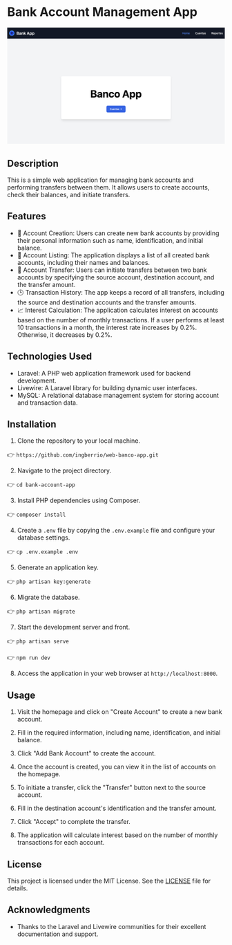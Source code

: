 # Bank Account Management App

![Bank App Screenshot](public/images/portada.png)

## Description

This is a simple web application for managing bank accounts and performing transfers between them. It allows users to create accounts, check their balances, and initiate transfers.

## Features

- 💼 Account Creation: Users can create new bank accounts by providing their personal information such as name, identification, and initial balance.
- 📜 Account Listing: The application displays a list of all created bank accounts, including their names and balances.
- 🔄 Account Transfer: Users can initiate transfers between two bank accounts by specifying the source account, destination account, and the transfer amount.
- 🕒 Transaction History: The app keeps a record of all transfers, including the source and destination accounts and the transfer amounts.
- 📈 Interest Calculation: The application calculates interest on accounts based on the number of monthly transactions. If a user performs at least 10 transactions in a month, the interest rate increases by 0.2%. Otherwise, it decreases by 0.2%.

## Technologies Used

- Laravel: A PHP web application framework used for backend development.
- Livewire: A Laravel library for building dynamic user interfaces.
- MySQL: A relational database management system for storing account and transaction data.

## Installation

1. Clone the repository to your local machine.

👉 `https://github.com/ingberrio/web-banco-app.git`

2. Navigate to the project directory.

👉 `cd bank-account-app`

3. Install PHP dependencies using Composer.

👉 `composer install`

4. Create a `.env` file by copying the `.env.example` file and configure your database settings.

👉 `cp .env.example .env`

5. Generate an application key.

👉 `php artisan key:generate`

6. Migrate the database.

👉 `php artisan migrate`

7. Start the development server and front.

👉 `php artisan serve`

👉 `npm run dev`


8. Access the application in your web browser at `http://localhost:8000`.

## Usage

1. Visit the homepage and click on "Create Account" to create a new bank account.

2. Fill in the required information, including name, identification, and initial balance.

3. Click "Add Bank Account" to create the account.

4. Once the account is created, you can view it in the list of accounts on the homepage.

5. To initiate a transfer, click the "Transfer" button next to the source account.

6. Fill in the destination account's identification and the transfer amount.

7. Click "Accept" to complete the transfer.

8. The application will calculate interest based on the number of monthly transactions for each account.

## License

This project is licensed under the MIT License. See the [LICENSE](LICENSE) file for details.

## Acknowledgments

- Thanks to the Laravel and Livewire communities for their excellent documentation and support.

